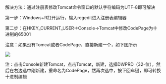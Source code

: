 解决方法：通过注册表修改Tomcat命令窗口的默认字符编码为UTF-8即可解决

第一步：Windows+R打开运行，输入regedit进入注册表编辑器

第二步：在HKEY_CURRENT_USER→Console→Tomcat中修改CodePage为十进制的65001

注意：如果没有Tomcat或者CodePage，直接新建一个，如下图所示

![](https://img-blog.csdnimg.cn/20190120194941772.png?x-oss-process=image/watermark,type_ZmFuZ3poZW5naGVpdGk,shadow_10,text_aHR0cHM6Ly9ibG9nLmNzZG4ubmV0L3dlaXhpbl80MTcxMjA1OQ==,size_16,color_FFFFFF,t_70)

注：点击Console新建Tomcat，点击Tomcat，新建，选择DWPRD（32-位），然后在右边选中刚新建，重命名为CodePage，然再次选中，按下回车键，即可转换十进制编辑